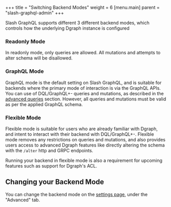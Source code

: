 +++
title = "Switching Backend Modes"
weight = 6
[menu.main]
    parent = "slash-graphql-admin"
+++

Slash GraphQL supports different 3 different backend modes, which controls how the underlying Dgraph instance is configured

### Readonly Mode

In readonly mode, only queries are allowed. All mutations and attempts to alter schema will be disallowed.

### GraphQL Mode

GraphQL mode is the default setting on Slash GraphQL, and is suitable for backends where the primary mode of interaction is via the GraphQL APIs. You can use of DQL/GraphQL+- queries and mutations, as described in the [advanced queries](/advanced-queries/) section. However, all queries and mutations must be valid as per the applied GraphQL schema.

### Flexible Mode

Flexible mode is suitable for users who are already familiar with Dgraph, and intent to interact with their backend with DQL/GraphQL+-. Flexible mode removes any restrictions on queries and mutations, and also provides users access to advanced Dgraph features like directly altering the schema with the `/alter` http and GRPC endpoints.

Running your backend in flexible mode is also a requirement for upcoming features such as support for Dgraph's ACL.

## Changing your Backend Mode

You can change the backend mode on the [settings page](https://slash.dgraph.io/_/settings), under the "Advanced" tab.
